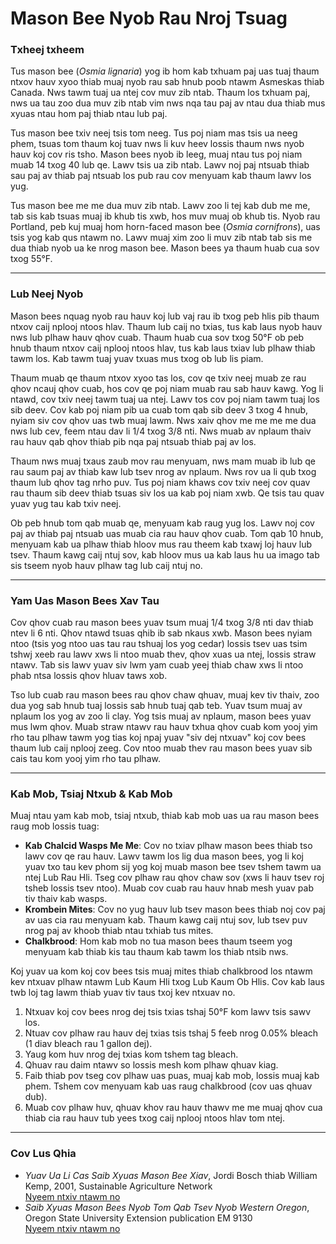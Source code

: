 # Mason Bee Nyob Rau Nroj Tsuag

### Txheej txheem

Tus mason bee (*Osmia lignaria*) yog ib hom kab txhuam paj uas tuaj thaum ntxov hauv xyoo thiab muaj nyob rau sab hnub poob ntawm Asmeskas thiab Canada. Nws tawm tuaj ua ntej cov muv zib ntab. Thaum los txhuam paj, nws ua tau zoo dua muv zib ntab vim nws nqa tau paj av ntau dua thiab mus xyuas ntau hom paj thiab ntau lub paj.

Tus mason bee txiv neej tsis tom neeg. Tus poj niam mas tsis ua neeg phem, tsuas tom thaum koj tuav nws li kuv heev lossis thaum nws nyob hauv koj cov ris tsho. Mason bees nyob ib leeg, muaj ntau tus poj niam muab 14 txog 40 lub qe. Lawv tsis ua zib ntab. Lawv noj paj ntsuab thiab sau paj av thiab paj ntsuab los pub rau cov menyuam kab thaum lawv los yug.

Tus mason bee me me dua muv zib ntab. Lawv zoo li tej kab dub me me, tab sis kab tsuas muaj ib khub tis xwb, hos muv muaj ob khub tis. Nyob rau Portland, peb kuj muaj hom horn-faced mason bee (*Osmia cornifrons*), uas tsis yog kab qus ntawm no. Lawv muaj xim zoo li muv zib ntab tab sis me dua thiab nyob ua ke nrog mason bee. Mason bees ya thaum huab cua sov txog 55°F.

---

### Lub Neej Nyob

Mason bees nquag nyob rau hauv koj lub vaj rau ib txog peb hlis pib thaum ntxov caij nplooj ntoos hlav. Thaum lub caij no txias, tus kab laus nyob hauv nws lub plhaw hauv qhov cuab. Thaum huab cua sov txog 50°F ob peb hnub thaum ntxov caij nplooj ntoos hlav, tus kab laus txiav lub plhaw thiab tawm los. Kab tawm tuaj yuav txuas mus txog ob lub lis piam.

Thaum muab qe thaum ntxov xyoo tas los, cov qe txiv neej muab ze rau qhov ncauj qhov cuab, hos cov qe poj niam muab rau sab hauv kawg. Yog li ntawd, cov txiv neej tawm tuaj ua ntej. Lawv tos cov poj niam tawm tuaj los sib deev. Cov kab poj niam pib ua cuab tom qab sib deev 3 txog 4 hnub, nyiam siv cov qhov uas twb muaj lawm. Nws xaiv qhov me me me me dua nws lub cev, feem ntau dav li 1/4 txog 3/8 nti. Nws muab av nplaum thaiv rau hauv qab qhov thiab pib nqa paj ntsuab thiab paj av los.

Thaum nws muaj txaus zaub mov rau menyuam, nws mam muab ib lub qe rau saum paj av thiab kaw lub tsev nrog av nplaum. Nws rov ua li qub txog thaum lub qhov tag nrho puv. Tus poj niam khaws cov txiv neej cov quav rau thaum sib deev thiab tsuas siv los ua kab poj niam xwb. Qe tsis tau quav yuav yug tau kab txiv neej.

Ob peb hnub tom qab muab qe, menyuam kab raug yug los. Lawv noj cov paj av thiab paj ntsuab uas muab cia rau hauv qhov cuab. Tom qab 10 hnub, menyuam kab ua plhaw thiab hloov mus rau theem kab txawj loj hauv lub tsev. Thaum kawg caij ntuj sov, kab hloov mus ua kab laus hu ua imago tab sis tseem nyob hauv plhaw tag lub caij ntuj no.

---

### Yam Uas Mason Bees Xav Tau

Cov qhov cuab rau mason bees yuav tsum muaj 1/4 txog 3/8 nti dav thiab ntev li 6 nti. Qhov ntawd tsuas qhib ib sab nkaus xwb. Mason bees nyiam ntoo (tsis yog ntoo uas tau rau tshuaj los yog cedar) lossis tsev uas tsim tshwj xeeb rau lawv xws li ntoo muab thev, qhov xuas ua ntej, lossis straw ntawv. Tab sis lawv yuav siv lwm yam cuab yeej thiab chaw xws li ntoo phab ntsa lossis qhov hluav taws xob.

Tso lub cuab rau mason bees rau qhov chaw qhuav, muaj kev tiv thaiv, zoo dua yog sab hnub tuaj lossis sab hnub tuaj qab teb. Yuav tsum muaj av nplaum los yog av zoo li clay. Yog tsis muaj av nplaum, mason bees yuav mus lwm qhov. Muab straw ntawv rau hauv txhua qhov cuab kom yooj yim rho tau plhaw tawm yog tias koj npaj yuav "siv dej ntxuav" koj cov bees thaum lub caij nplooj zeeg. Cov ntoo muab thev rau mason bees yuav sib cais tau kom yooj yim rho tau plhaw.

---

### Kab Mob, Tsiaj Ntxub & Kab Mob

Muaj ntau yam kab mob, tsiaj ntxub, thiab kab mob uas ua rau mason bees raug mob lossis tuag:

- **Kab Chalcid Wasps Me Me**: Cov no txiav plhaw mason bees thiab tso lawv cov qe rau hauv. Lawv tawm los lig dua mason bees, yog li koj yuav txo tau kev phom sij yog koj muab mason bee tsev tshem tawm ua ntej Lub Rau Hli. Tseg cov plhaw rau qhov chaw sov (xws li hauv tsev roj tsheb lossis tsev ntoo). Muab cov cuab rau hauv hnab mesh yuav pab tiv thaiv kab wasps.
- **Krombein Mites**: Cov no yug hauv lub tsev mason bees thiab noj cov paj av uas cia rau menyuam kab. Thaum kawg caij ntuj sov, lub tsev puv nrog paj av khoob thiab ntau txhiab tus mites.
- **Chalkbrood**: Hom kab mob no tua mason bees thaum tseem yog menyuam kab thiab kis tau thaum kab tawm los thiab ntsib nws.

Koj yuav ua kom koj cov bees tsis muaj mites thiab chalkbrood los ntawm kev ntxuav plhaw ntawm Lub Kaum Hli txog Lub Kaum Ob Hlis. Cov kab laus twb loj tag lawm thiab yuav tiv taus txoj kev ntxuav no.


1. Ntxuav koj cov bees nrog dej tsis txias tshaj 50°F kom lawv tsis sawv los.
2. Ntuav cov plhaw rau hauv dej txias tsis tshaj 5 feeb nrog 0.05% bleach (1 diav bleach rau 1 gallon dej).
3. Yaug kom huv nrog dej txias kom tshem tag bleach.
4. Qhuav rau daim ntawv so lossis mesh kom plhaw qhuav kiag.
5. Faib thiab pov tseg cov plhaw uas puas, muaj kab mob, lossis muaj kab phem. Tshem cov menyuam kab uas raug chalkbrood (cov uas qhuav dub).
6. Muab cov plhaw huv, qhuav khov rau hauv thawv me me muaj qhov cua thiab cia rau hauv tub yees txog caij nplooj ntoos hlav tom ntej.

---

### Cov Lus Qhia

- *Yuav Ua Li Cas Saib Xyuas Mason Bee Xiav*, Jordi Bosch thiab William Kemp, 2001, Sustainable Agriculture Network  
  [Nyeem ntxiv ntawm no](https://www.sare.org/wpcontent/uploads/How_to_Manage_the_Blue_Orchard_Bee.pdf)
- *Saib Xyuas Mason Bees Nyob Tom Qab Tsev Nyob Western Oregon*, Oregon State University Extension publication EM 9130  
  [Nyeem ntxiv ntawm no](https://catalog.extension.oregonstate.edu/em9130)

